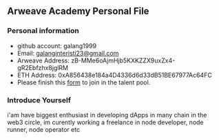 ## Arweave Academy Personal File

### Personal information

- github account: galang1999
- Email: galanginteristi23@gmail.com
- Arweave Address: zB-MMe6oAjmHjb5KXKZZX9uxZx4-gR2Ebfzhx8jglRM
- ETH Address: 0xA856438e184a4D4336d6d33dB51BE67977Ac64FC
- Please finish this [form](https://docs.google.com/forms/d/e/1FAIpQLSfWA5fIIcBgmRppm3jNz5vmf9Mai_QMVil-2pO4r7YKn_Zhtw/viewform?usp=sf_link) to join in the talent pool.

### Introduce Yourself
 i'am have biggest enthusiast in developing dApps in many chain in the web3 circle, im curently working a freelance in node developer, node runner, node operator etc
